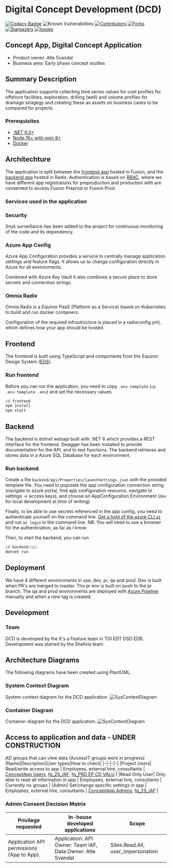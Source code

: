 # Digital Concept Development (DCD)

[![Codacy Badge](https://api.codacy.com/project/badge/Grade/684c3f46696f49dc8b95a2d789b08daf)](https://app.codacy.com/gh/equinor/dcd?utm_source=github.com&utm_medium=referral&utm_content=equinor/dcd&utm_campaign=Badge_Grade_Settings) 
![Known Vulnerabilities](https://snyk.io/test/github/equinor/dcd/badge.svg)
[![Contributors][contributors-shield]][contributors-url]
[![Forks][forks-shield]][forks-url] [![Stargazers][stars-shield]][stars-url] [![Issues][issues-shield]][issues-url]

## Concept App, Digital Concept Application

- Product owner: Atle Svandal
- Business area: Early phase concept studies

## Summary Description

The application supports collecting time series values for cost profiles for offshore facilities, exploration, drilling (well)
and volume profiles for drainage stragegy and creating these as assets on business cases to be compared for projects.

### Prerequisites

- [.NET 6.0+](https://dotnet.microsoft.com/download/dotnet/6.0)
- [Node 16+ with npm 8+](https://github.com/nodesource/distributions/blob/master/README.md)
- [Docker](https://docs.docker.com/engine/install/)

## Architechture

The application is split between the [frontend app](#frontend) hosted in Fusion, and the [backend app](#backend) hosted in Radix. Authentication is based on [RBAC](https://learn.microsoft.com/en-us/azure/role-based-access-control/overview), where we have different app registrations for preproduction and production with are consented to access Fusion Preprod or Fusion Prod. 

### Services used in the application

### Security

Snyk surveillance has been added to the project for continuous monitoring of the code and its dependency. 

### Azure App Config

Azure App Configuration provides a service to centrally manage application settings and feature flags. It allows us to change configuration directly in Azure for all environments.

Combined with Azure Key Vault it also combines a secure place to store secrets and connection strings. 

### Omnia Radix

Omnia Radix is a Equinor PaaS (Platform as a Service) based on Kubernetes to build and run docker containers.

Configuration of the required infrastructure is placed in a radixconfig.yml, which defines how your app should be hosted.

## Frontend

The frontend is built using TypeScript and components from the Equinor Design System ([EDS](https://eds.equinor.com/components/component-status/)).

### Run frontend

Before you can run the application, you need to copy `.env.template` (`cp .env.template .env`) and set the necessary values.

```cmd
cd frontend
npm install
npm start
```

## Backend

The backend is dotnet webapi built with .NET 6 which provides a REST interface for the frontend. Swagger has been installed to provide documentation for the API, and to test functions. The backend retrieves and stores data in a Azure SQL Database for each environment. 

### Run backend

Create a file `backend/api/Properties/launchSettings.json` with the provided
template file. You need to populate the app configuration connection string
(navigate to azure portal, find app configuration resource, navigate to
settings -> access keys), and choose an AppConfiguration Environment (`dev` for
local development at time of writing).

Finally, to be able to use secrets referenced in the app config, you need to
authenticate yourself on the command line. [Get a hold of the azure CLI
`az`](https://docs.microsoft.com/en-us/cli/azure/install-azure-cli) and run `az login` in the command line. NB: You will need to use a browser for the
authentication, as far as I know.

Then, to start the backend, you can run

```cmd
cd backend/api
dotnet run
```

## Deployment

We have 4 different environments in use; dev, pr, qa and prod. Dev is built
when PR's are merged to master. The pr env is built on push to the pr branch. The
qa and prod environments are deployed with [Azure Pipeline](https://dev.azure.com/Shellvis/DCD/_build?definitionId=40)
manually and when a new tag is created.

## Development

### Team

DCD is developed by the It's a Feature team in TDI EDT DSD EDB. Development was started by the Shellvis team.

[contributors-shield]: https://img.shields.io/github/contributors/equinor/dcd.svg?style=for-the-badge
[contributors-url]: https://github.com/equinor/dcd/graphs/contributors
[forks-shield]: https://img.shields.io/github/forks/equinor/dcd.svg?style=for-the-badge
[forks-url]: https://github.com/equinor/dcd/network/members
[stars-shield]: https://img.shields.io/github/stars/equinor/dcd.svg?style=for-the-badge
[stars-url]: https://github.com/equinor/dcd/stargazers
[issues-shield]: https://img.shields.io/github/issues/equinor/dcd.svg?style=for-the-badge
[issues-url]: https://github.com/equinor/dcd/issues
[license-shield]: https://img.shields.io/github/license/equinor/dcd.svg?style=for-the-badge
[license-url]: https://github.com/equinor/dcd/blob/master/LICENSE.txt
[linkedin-shield]: https://img.shields.io/badge/-LinkedIn-black.svg?style=for-the-badge&logo=linkedin&colorB=555
[linkedin-url]: https://linkedin.com/in/othneildrew
[product-screenshot]: images/screenshot.png

## Architecture Diagrams

The following diagrams have been created using PlantUML.

### System Context Diagram

System context diagram for the DCD application.
![SysContextDiagram](http://www.plantuml.com/plantuml/proxy?cache=no&src=https://raw.githubusercontent.com/equinor/dcd///main/PlantUMLC4L1)

### Container Diagram

Container diagram for the DCD application.
![SysContextDiagram](http://www.plantuml.com/plantuml/proxy?cache=no&src=https://raw.githubusercontent.com/equinor/dcd///main/DCD_C4Container.iuml)

## Access to application and data - UNDER CONSTRUCTION

AD groups that can view data (AccessIT groups work in progress)
|Name|Description|User types|How to check|
|-|-|-|-|
|Project Users| Read/write access to app | Employees, external hire, consultants | [ConceptApp Users](https://portal.azure.com/#view/Microsoft_AAD_IAM/GroupDetailsMenuBlade/~/Overview/groupId/cd75d09b-5f90-4fac-be54-de4af8b5b279), [fg_2S_IAF](https://portal.azure.com/#view/Microsoft_AAD_IAM/GroupDetailsMenuBlade/~/Overview/groupId/a64069dd-12fd-422b-8c1e-2093fa32819d), [fg_PRD EP CD VALU](https://portal.azure.com/#view/Microsoft_AAD_IAM/GroupDetailsMenuBlade/~/Overview/groupId/553eada8-9205-4c81-bd32-488ebc5dc349) |
|Read Only User| Only able to read all information in app | Employees, external hire, consultants | Currently no groups |
|Admin| Set/change specific settings in app | Employees, external hire, consultants | [ConceptApp Admins](https://portal.azure.com/#view/Microsoft_AAD_IAM/GroupDetailsMenuBlade/~/Overview/groupId/196697db-1a55-4e46-8581-7f2463016e8f), [fg_2S_IAF](https://portal.azure.com/#view/Microsoft_AAD_IAM/GroupDetailsMenuBlade/~/Overview/groupId/a64069dd-12fd-422b-8c1e-2093fa32819d) |

### Admin Consent Decision Matrix
|Privilege requested|In-house developed applications|Scope|
|-|-|-|
|Application API permissions (App to App).|Application: API Owner: Team IAF, Data Owner: Atle Svandal|Sites.Read.All, user_impersonation|
